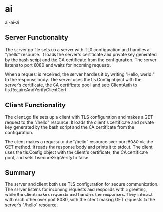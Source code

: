 # ai
ai-ai-ai

## Server Functionality
The server.go file sets up a server with TLS configuration and handles a "/hello" resource. It loads the server's certificate and private key generated by the bash script and the CA certificate from the configuration. The server listens to port 8080 and waits for incoming requests.

When a request is received, the server handles it by writing "Hello, world!" to the response body. The server uses the tls.Config object with the server's certificate, the CA certificate pool, and sets ClientAuth to tls.RequireAndVerifyClientCert.

## Client Functionality
The client.go file sets up a client with TLS configuration and makes a GET request to the "/hello" resource. It loads the client's certificate and private key generated by the bash script and the CA certificate from the configuration.

The client makes a request to the "/hello" resource over port 8080 via the GET method. It reads the response body and prints it to stdout. The client uses the tls.Config object with the client's certificate, the CA certificate pool, and sets InsecureSkipVerify to false.

## Summary
The server and client both use TLS configuration for secure communication. The server listens for incoming requests and responds with a greeting, while the client makes requests and handles the responses. They interact with each other over port 8080, with the client making GET requests to the server's "/hello" resource.


